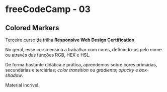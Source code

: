 # freeCodeCamp - 03

## Colored Markers

Terceiro curso da trilha **Responsive Web Design Certification**.

No geral, esse curso ensina a trabalhar com cores, definindo-as pelo nome ou através das funções RGB, HEX e HSL.

De forma bastante didática e prática, aprendemos sobre cores primárias, secundárias e terciárias; *color transition* ou *gradients*; *opacity* e *box-shadow*.

Material incrível.

